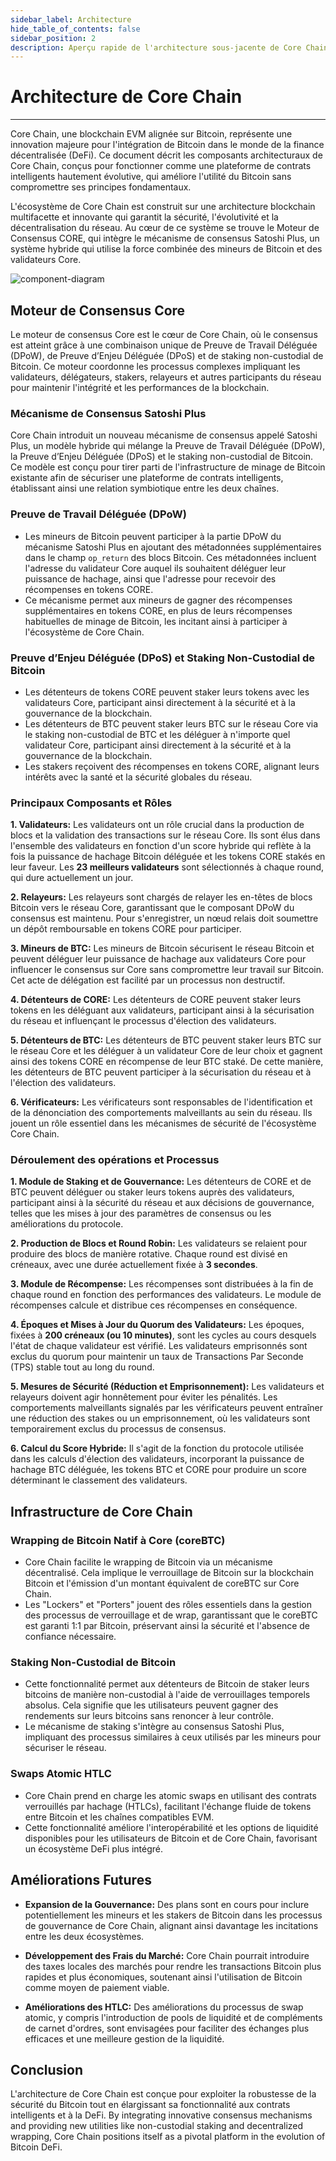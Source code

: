 ```yaml
---
sidebar_label: Architecture
hide_table_of_contents: false
sidebar_position: 2
description: Aperçu rapide de l'architecture sous-jacente de Core Chain
---
```


# Architecture de Core Chain

---

Core Chain, une blockchain EVM alignée sur Bitcoin, représente une innovation majeure pour l'intégration de Bitcoin dans le monde de la finance décentralisée (DeFi). Ce document décrit les composants architecturaux de Core Chain, conçus pour fonctionner comme une plateforme de contrats intelligents hautement évolutive, qui améliore l'utilité du Bitcoin sans compromettre ses principes fondamentaux.

L'écosystème de Core Chain est construit sur une architecture blockchain multifacette et innovante qui garantit la sécurité, l'évolutivité et la décentralisation du réseau. Au cœur de ce système se trouve le Moteur de Consensus CORE, qui intègre le mécanisme de consensus Satoshi Plus, un système hybride qui utilise la force combinée des mineurs de Bitcoin et des validateurs Core.

![component-diagram](../../../static/img/staoshi-plus/component-diagram.jpg)

## Moteur de Consensus Core

Le moteur de consensus Core est le cœur de Core Chain, où le consensus est atteint grâce à une combinaison unique de Preuve de Travail Déléguée (DPoW), de Preuve d’Enjeu Déléguée (DPoS) et de staking non-custodial de Bitcoin. Ce moteur coordonne les processus complexes impliquant les validateurs, délégateurs, stakers, relayeurs et autres participants du réseau pour maintenir l'intégrité et les performances de la blockchain.

### Mécanisme de Consensus Satoshi Plus

Core Chain introduit un nouveau mécanisme de consensus appelé Satoshi Plus, un modèle hybride qui mélange la Preuve de Travail Déléguée (DPoW), la Preuve d’Enjeu Déléguée (DPoS) et le staking non-custodial de Bitcoin. Ce modèle est conçu pour tirer parti de l'infrastructure de minage de Bitcoin existante afin de sécuriser une plateforme de contrats intelligents, établissant ainsi une relation symbiotique entre les deux chaînes.

### Preuve de Travail Déléguée (DPoW)

- Les mineurs de Bitcoin peuvent participer à la partie DPoW du mécanisme Satoshi Plus en ajoutant des métadonnées supplémentaires dans le champ `op_return` des blocs Bitcoin. Ces métadonnées incluent l'adresse du validateur Core auquel ils souhaitent déléguer leur puissance de hachage, ainsi que l'adresse pour recevoir des récompenses en tokens CORE.
- Ce mécanisme permet aux mineurs de gagner des récompenses supplémentaires en tokens CORE, en plus de leurs récompenses habituelles de minage de Bitcoin, les incitant ainsi à participer à l'écosystème de Core Chain.

### Preuve d’Enjeu Déléguée (DPoS) et Staking Non-Custodial de Bitcoin

- Les détenteurs de tokens CORE peuvent staker leurs tokens avec les validateurs Core, participant ainsi directement à la sécurité et à la gouvernance de la blockchain.
- Les détenteurs de BTC peuvent staker leurs BTC sur le réseau Core via le staking non-custodial de BTC et les déléguer à n'importe quel validateur Core, participant ainsi directement à la sécurité et à la gouvernance de la blockchain.
- Les stakers reçoivent des récompenses en tokens CORE, alignant leurs intérêts avec la santé et la sécurité globales du réseau.

### Principaux Composants et Rôles

**1. Validateurs:** Les validateurs ont un rôle crucial dans la production de blocs et la validation des transactions sur le réseau Core. Ils sont élus dans l'ensemble des validateurs en fonction d'un score hybride qui reflète à la fois la puissance de hachage Bitcoin déléguée et les tokens CORE stakés en leur faveur. Les **23 meilleurs validateurs** sont sélectionnés à chaque round, qui dure actuellement un jour.

**2. Relayeurs:** Les relayeurs sont chargés de relayer les en-têtes de blocs Bitcoin vers le réseau Core, garantissant que le composant DPoW du consensus est maintenu. Pour s'enregistrer, un nœud relais doit soumettre un dépôt remboursable en tokens CORE pour participer.

**3. Mineurs de BTC:** Les mineurs de Bitcoin sécurisent le réseau Bitcoin et peuvent déléguer leur puissance de hachage aux validateurs Core pour influencer le consensus sur Core sans compromettre leur travail sur Bitcoin. Cet acte de délégation est facilité par un processus non destructif.

**4. Détenteurs de CORE:** Les détenteurs de CORE peuvent staker leurs tokens en les déléguant aux validateurs, participant ainsi à la sécurisation du réseau et influençant le processus d'élection des validateurs.

**5. Détenteurs de BTC:** Les détenteurs de BTC peuvent staker leurs BTC sur le réseau Core et les déléguer à un validateur Core de leur choix et gagnent ainsi des tokens CORE en récompense de leur BTC staké. De cette manière, les détenteurs de BTC peuvent participer à la sécurisation du réseau et à l'élection des validateurs.

**6. Vérificateurs:** Les vérificateurs sont responsables de l'identification et de la dénonciation des comportements malveillants au sein du réseau. Ils jouent un rôle essentiel dans les mécanismes de sécurité de l'écosystème Core Chain.

### Déroulement des opérations et Processus

**1. Module de Staking et de Gouvernance:** Les détenteurs de CORE et de BTC peuvent déléguer ou staker leurs tokens auprès des validateurs, participant ainsi à la sécurité du réseau et aux décisions de gouvernance, telles que les mises à jour des paramètres de consensus ou les améliorations du protocole.

**2. Production de Blocs et Round Robin:** Les validateurs se relaient pour produire des blocs de manière rotative. Chaque round est divisé en créneaux, avec une durée actuellement fixée à **3 secondes**.

**3. Module de Récompense:** Les récompenses sont distribuées à la fin de chaque round en fonction des performances des validateurs. Le module de récompenses calcule et distribue ces récompenses en conséquence.

**4. Époques et Mises à Jour du Quorum des Validateurs:** Les époques, fixées à **200 créneaux (ou 10 minutes)**, sont les cycles au cours desquels l'état de chaque validateur est vérifié. Les validateurs emprisonnés sont exclus du quorum pour maintenir un taux de Transactions Par Seconde (TPS) stable tout au long du round.

**5. Mesures de Sécurité (Réduction et Emprisonnement):** Les validateurs et relayeurs doivent agir honnêtement pour éviter les pénalités. Les comportements malveillants signalés par les vérificateurs peuvent entraîner une réduction des stakes ou un emprisonnement, où les validateurs sont temporairement exclus du processus de consensus.

**6. Calcul du Score Hybride:** Il s'agit de la fonction du protocole utilisée dans les calculs d'élection des validateurs, incorporant la puissance de hachage BTC déléguée, les tokens BTC et CORE pour produire un score déterminant le classement des validateurs.

## Infrastructure de Core Chain

### Wrapping de Bitcoin Natif à Core (coreBTC)

- Core Chain facilite le wrapping de Bitcoin via un mécanisme décentralisé. Cela implique le verrouillage de Bitcoin sur la blockchain Bitcoin et l'émission d'un montant équivalent de coreBTC sur Core Chain.
- Les "Lockers" et "Porters" jouent des rôles essentiels dans la gestion des processus de verrouillage et de wrap, garantissant que le coreBTC est garanti 1:1 par Bitcoin, préservant ainsi la sécurité et l'absence de confiance nécessaire.

### Staking Non-Custodial de Bitcoin

- Cette fonctionnalité permet aux détenteurs de Bitcoin de staker leurs bitcoins de manière non-custodial à l'aide de verrouillages temporels absolus. Cela signifie que les utilisateurs peuvent gagner des rendements sur leurs bitcoins sans renoncer à leur contrôle.
- Le mécanisme de staking s'intègre au consensus Satoshi Plus, impliquant des processus similaires à ceux utilisés par les mineurs pour sécuriser le réseau.

### Swaps Atomic HTLC

- Core Chain prend en charge les atomic swaps en utilisant des contrats verrouillés par hachage (HTLCs), facilitant l'échange fluide de tokens entre Bitcoin et les chaînes compatibles EVM.
- Cette fonctionnalité améliore l'interopérabilité et les options de liquidité disponibles pour les utilisateurs de Bitcoin et de Core Chain, favorisant un écosystème DeFi plus intégré.

## Améliorations Futures

- **Expansion de la Gouvernance:** Des plans sont en cours pour inclure potentiellement les mineurs et les stakers de Bitcoin dans les processus de gouvernance de Core Chain, alignant ainsi davantage les incitations entre les deux écosystèmes.

- **Développement des Frais du Marché:** Core Chain pourrait introduire des taxes locales des marchés pour rendre les transactions Bitcoin plus rapides et plus économiques, soutenant ainsi l'utilisation de Bitcoin comme moyen de paiement viable.

- **Améliorations des HTLC:** Des améliorations du processus de swap atomic, y compris l'introduction de pools de liquidité et de compléments de carnet d'ordres, sont envisagées pour faciliter des échanges plus efficaces et une meilleure gestion de la liquidité.

## Conclusion

L'architecture de Core Chain est conçue pour exploiter la robustesse de la sécurité du Bitcoin tout en élargissant sa fonctionnalité aux contrats intelligents et à la DeFi. By integrating innovative consensus mechanisms and providing new utilities like non-custodial staking and decentralized wrapping, Core Chain positions itself as a pivotal platform in the evolution of Bitcoin DeFi.
